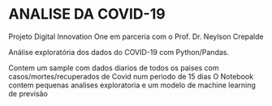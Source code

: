 # ANALISE DA COVID-19
Projeto Digital Innovation One em parceria com o Prof. Dr. Neylson Crepalde

Análise exploratória dos dados do COVID-19 com Python/Pandas.

Contem um sample com dados diarios de todos os paises com casos/mortes/recuperados de Covid num periodo de 15 dias
O Notebook contem pequenas analises exploratoria e um modelo de machine learning de previsão
